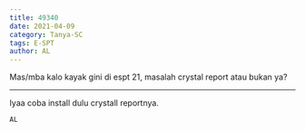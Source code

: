 ```yaml
---
title: 49340
date: 2021-04-09
category: Tanya-SC
tags: E-SPT
author: AL
---
```


Mas/mba kalo kayak gini di espt 21, masalah crystal report atau bukan ya?

---

Iyaa coba install dulu crystall reportnya.

`AL`
